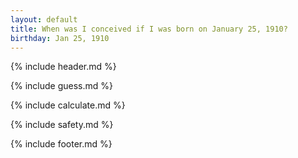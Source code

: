 ```yaml
---
layout: default
title: When was I conceived if I was born on January 25, 1910?
birthday: Jan 25, 1910
---
```


{% include header.md %}

{% include guess.md %}

{% include calculate.md %}

{% include safety.md %}

{% include footer.md %}



